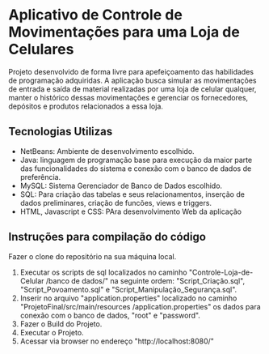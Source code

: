 # Aplicativo de Controle de Movimentações para uma Loja de Celulares  
Projeto desenvolvido de forma livre para apefeiçoamento das habilidades de programação adquiridas. A aplicação busca simular as movimentações de entrada e saída de material
realizadas por uma loja de celular qualquer, manter o histórico dessas movimentações e gerenciar os fornecedores, depósitos e produtos relacionados a essa loja.    
  
  
## Tecnologias Utilizas  
- NetBeans: Ambiente de desenvolvimento escolhido.  
- Java: linguagem de programação base para execução da maior parte das funcionalidades do sistema e conexão com o banco de dados de preferência.  
- MySQL: Sistema Gerenciador de Banco de Dados escolhido.  
- SQL: Para criação das tabelas e seus relacionamentos, inserção de dados preliminares, criação de funcões, views e triggers.
- HTML, Javascript e CSS: PAra desenvolvimento Web da aplicação  
  
  
## Instruções para compilação do código  
Fazer o clone do repositório na sua máquina local.  
1. Executar os scripts de sql localizados no caminho "Controle-Loja-de-Celular
/banco de dados/" na seguinte ordem: "Script_Criação.sql", "Script_Povoamento.sql" e "Script_Manipulação_Segurança.sql".  
2. Inserir no arquivo "application.properties" localizado no caminho "ProjetoFinal/src/main/resources
/application.properties" os dados para conexão com o banco de dados, "root" e "password".  
3. Fazer o Build do Projeto.
4. Executar o Projeto.
5. Acessar via browser no endereço "http://localhost:8080/" 

